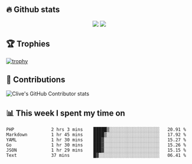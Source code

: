 ## &#128293; Github stats

<!-- GitHub Readme Streak Stats - https://github.com/DenverCoder1/github-readme-streak-stats -->
<p align="center">

<picture>
  <source 
    srcset="https://github-readme-stats.vercel.app/api?username=clivewalkden&count_private=true&show_icons=true&theme=darcula"
    media="(prefers-color-scheme: dark)"
  />
  <source
    srcset="https://github-readme-stats.vercel.app/api?username=clivewalkden&count_private=true&show_icons=true&theme=calm"
    media="(prefers-color-scheme: light), (prefers-color-scheme: no-preference)"
  />
  <img src="https://github-readme-stats.vercel.app/api?username=clivewalkden&count_private=true&show_icons=true&theme=darcula" />
</picture>

<a href="https://git.io/streak-stats" target="_blank">
  <img src="http://github-readme-streak-stats.herokuapp.com?user=clivewalkden&theme=darcula&date_format=j%20M%5B%20Y%5D" />
</a>

</p>

## &#127942; Trophies
[![trophy](https://github-profile-trophy.vercel.app/?username=clivewalkden&theme=onedark)](https://github.com/clivewalkden/github-profile-trophy)

## &#129309; Contributions
![Clive's GitHub Contributor stats](https://github-contributor-stats.vercel.app/api?username=clivewalkden)

## &#128202; This week I spent my time on
<!--START_SECTION:waka-->

```text
PHP              2 hrs 3 mins    █████▒░░░░░░░░░░░░░░░░░░░   20.91 %
Markdown         1 hr 45 mins    ████▒░░░░░░░░░░░░░░░░░░░░   17.92 %
YAML             1 hr 30 mins    ███▓░░░░░░░░░░░░░░░░░░░░░   15.27 %
Go               1 hr 30 mins    ███▓░░░░░░░░░░░░░░░░░░░░░   15.26 %
JSON             1 hr 29 mins    ███▓░░░░░░░░░░░░░░░░░░░░░   15.15 %
Text             37 mins         █▓░░░░░░░░░░░░░░░░░░░░░░░   06.41 %
```

<!--END_SECTION:waka-->
